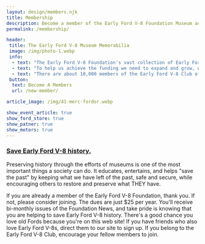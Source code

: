 ```yaml
---
layout: design/members.njk
title: Membership
description: Become a member of the Early Ford V-8 Foundation Museum and help us preserve history.
permalink: /membership/

header: 
 title: The Early Ford V-8 Museum Memorabilia
 image: /img/photo-1.webp
 info: 
  - text: "The Early Ford V-8 Foundation's vast collection of Early Ford V-8 memorabilia, parts, tools, reference literature, and even cars and trucks, has successfully been moved to our new Phase I building in Auburn, Indiana. Now that the building is up, we're getting donation offers of a lot more items! Every day we're getting closer to needing the construction of our main Museum facility, which is awaiting funding."
  - text: "To help us achieve the funding we need to expand and grow, we need a strong membership base. The larger an organization we are, the easier it will be to attract corporate sponsorship and funding."
  - text: "There are about 10,000 members of the Early Ford V-8 Club of America. The EFV8CA is NOT associated with our Foundation, although many members of the Foundation also belong to the V-8 Club. We'd like to see ALL the V-8 Club members become Foundation members."
 button: 
  text: Become A Members
  url: /new-member/

article_image: /img/41-merc-fordor.webp

show_event_article: true
show_ford_store: true
show_patner: true
show_motors: true
---
```

### [Save Early Ford V-8 history.]({{page.url}})

Preserving history through the efforts of museums is one of the most important things a society can do. It educates, entertains, and helps "save the past" by keeping what we have left of the past, safe and secure, while encouraging others to restore and preserve what THEY have.

If you are already a member of the Early Ford V-8 Foundation, thank you. If not, please consider joining. The dues are just $25 per year. You'll receive bi-monthly issues of the Foundation News, and take pride is knowing that you are helping to save Early Ford V-8 history. There's a good chance you love old Fords because you're on this web site! If you have friends who also love Early Ford V-8s, direct them to our site to sign up. If you belong to the Early Ford V-8 Club, encourage your fellow members to join.

